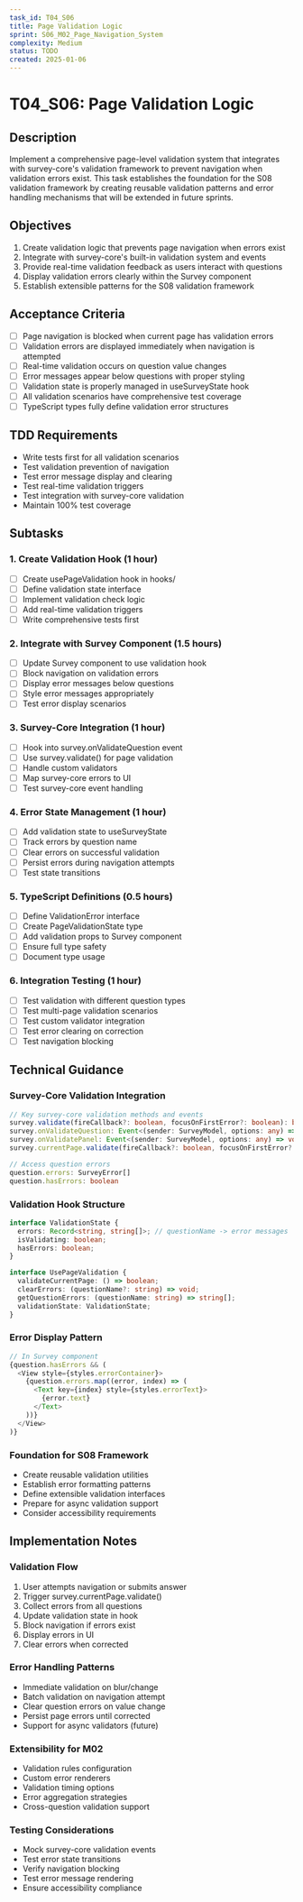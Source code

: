 ```yaml
---
task_id: T04_S06
title: Page Validation Logic
sprint: S06_M02_Page_Navigation_System
complexity: Medium
status: TODO
created: 2025-01-06
---
```


# T04_S06: Page Validation Logic

## Description
Implement a comprehensive page-level validation system that integrates with survey-core's validation framework to prevent navigation when validation errors exist. This task establishes the foundation for the S08 validation framework by creating reusable validation patterns and error handling mechanisms that will be extended in future sprints.

## Objectives
1. Create validation logic that prevents page navigation when errors exist
2. Integrate with survey-core's built-in validation system and events
3. Provide real-time validation feedback as users interact with questions
4. Display validation errors clearly within the Survey component
5. Establish extensible patterns for the S08 validation framework

## Acceptance Criteria
- [ ] Page navigation is blocked when current page has validation errors
- [ ] Validation errors are displayed immediately when navigation is attempted
- [ ] Real-time validation occurs on question value changes
- [ ] Error messages appear below questions with proper styling
- [ ] Validation state is properly managed in useSurveyState hook
- [ ] All validation scenarios have comprehensive test coverage
- [ ] TypeScript types fully define validation error structures

## TDD Requirements
- Write tests first for all validation scenarios
- Test validation prevention of navigation
- Test error message display and clearing
- Test real-time validation triggers
- Test integration with survey-core validation
- Maintain 100% test coverage

## Subtasks

### 1. Create Validation Hook (1 hour)
- [ ] Create usePageValidation hook in hooks/
- [ ] Define validation state interface
- [ ] Implement validation check logic
- [ ] Add real-time validation triggers
- [ ] Write comprehensive tests first

### 2. Integrate with Survey Component (1.5 hours)
- [ ] Update Survey component to use validation hook
- [ ] Block navigation on validation errors
- [ ] Display error messages below questions
- [ ] Style error messages appropriately
- [ ] Test error display scenarios

### 3. Survey-Core Integration (1 hour)
- [ ] Hook into survey.onValidateQuestion event
- [ ] Use survey.validate() for page validation
- [ ] Handle custom validators
- [ ] Map survey-core errors to UI
- [ ] Test survey-core event handling

### 4. Error State Management (1 hour)
- [ ] Add validation state to useSurveyState
- [ ] Track errors by question name
- [ ] Clear errors on successful validation
- [ ] Persist errors during navigation attempts
- [ ] Test state transitions

### 5. TypeScript Definitions (0.5 hours)
- [ ] Define ValidationError interface
- [ ] Create PageValidationState type
- [ ] Add validation props to Survey component
- [ ] Ensure full type safety
- [ ] Document type usage

### 6. Integration Testing (1 hour)
- [ ] Test validation with different question types
- [ ] Test multi-page validation scenarios
- [ ] Test custom validator integration
- [ ] Test error clearing on correction
- [ ] Test navigation blocking

## Technical Guidance

### Survey-Core Validation Integration
```typescript
// Key survey-core validation methods and events
survey.validate(fireCallback?: boolean, focusOnFirstError?: boolean): boolean
survey.onValidateQuestion: Event<(sender: SurveyModel, options: any) => void>
survey.onValidatePanel: Event<(sender: SurveyModel, options: any) => void>
survey.currentPage.validate(fireCallback?: boolean, focusOnFirstError?: boolean): boolean

// Access question errors
question.errors: SurveyError[]
question.hasErrors: boolean
```

### Validation Hook Structure
```typescript
interface ValidationState {
  errors: Record<string, string[]>; // questionName -> error messages
  isValidating: boolean;
  hasErrors: boolean;
}

interface UsePageValidation {
  validateCurrentPage: () => boolean;
  clearErrors: (questionName?: string) => void;
  getQuestionErrors: (questionName: string) => string[];
  validationState: ValidationState;
}
```

### Error Display Pattern
```typescript
// In Survey component
{question.hasErrors && (
  <View style={styles.errorContainer}>
    {question.errors.map((error, index) => (
      <Text key={index} style={styles.errorText}>
        {error.text}
      </Text>
    ))}
  </View>
)}
```

### Foundation for S08 Framework
- Create reusable validation utilities
- Establish error formatting patterns
- Define extensible validation interfaces
- Prepare for async validation support
- Consider accessibility requirements

## Implementation Notes

### Validation Flow
1. User attempts navigation or submits answer
2. Trigger survey.currentPage.validate()
3. Collect errors from all questions
4. Update validation state in hook
5. Block navigation if errors exist
6. Display errors in UI
7. Clear errors when corrected

### Error Handling Patterns
- Immediate validation on blur/change
- Batch validation on navigation attempt
- Clear question errors on value change
- Persist page errors until corrected
- Support for async validators (future)

### Extensibility for M02
- Validation rules configuration
- Custom error renderers
- Validation timing options
- Error aggregation strategies
- Cross-question validation support

### Testing Considerations
- Mock survey-core validation events
- Test error state transitions
- Verify navigation blocking
- Test error message rendering
- Ensure accessibility compliance